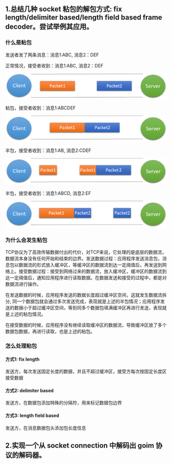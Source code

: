 

## 1.总结几种 socket 粘包的解包方式: fix length/delimiter based/length field based frame decoder。尝试举例其应用。

### 什么是粘包

发送者发了两条消息：消息1:ABC, 消息2：DEF

正常情况，接受者收到：消息1:ABC, 消息2：DEF

![](images/socket1.png)

粘包，接受者收到：消息1:ABCDEF

![](images/socket2.png)

半包，接受者收到：消息1:AB, 消息2:CDEF

![](images/socket3.png)

半包，接受者收到：消息1:ABCD, 消息2:EF

![](images/socket4.png)

### 为什么会发生粘包

TCP协议为了高效传输数据付出的代价，对TCP来说，它处理的是底层的数据流，数据流本身没有任何开始和结束的边界。发送数据过程：应用程序发送消息包，消息包以数据流的形式放入缓冲区，等缓冲区的数据流到达一定阈值后，再发送到网络上。接受数据过程：接受到网络过来的数据流，放入缓冲区，缓冲区的数据流到达一定阈值后，通知应用程序进行读取数据。在数据发送和接受的过程中，都是对数据流进行操作。

在发送数据的时候，应用程序发送的数据长度超过缓冲区空间，这就发生数据流拆分, 同一个数据包就会通过多次发送完成，表现就是上述的半包情况；应用程序发送的数据小于超过缓冲区空间，等到同多个数据包填满缓冲区再进行发送，表现就是上述的粘包情况。

在接受数据的时候，应用程序没有继续读取缓冲区的数据流，导致缓冲区放了多个数据包数据，再进行读取，也是上述的粘包。

### 怎么处理粘包

#### 方式1: fix length

发送方，每次发送固定长度的数据，并且不超过缓冲区，接受方每次按固定长度区接受数据

#### 方式2: delimiter based

发送方，在数据包添加特殊的分隔符，用来标记数据包边界

#### 方式3: length field based

发送方，在消息数据包头添加包长度信息

## 2.实现一个从 socket connection 中解码出 goim 协议的解码器。

###  